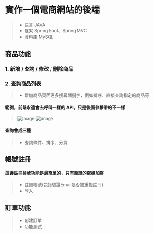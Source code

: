 # 實作一個電商網站的後端
> * 語言 JAVA
> * 框架 Spring Boot、Spring MVC
> * 資料庫 MySQL
## 商品功能
### 1. 新增 / 查詢 / 修改 / 刪除商品
### 2. 查詢商品列表
> * 增加商品頁面更多搜尋關鍵字，例如排序、直接查詢指定的商品等
#### 範例，前端永遠會去呼叫一樣的 API，只是後面參數帶的不一樣
> ![image](https://github.com/Ricky7737/Shopping-mall/assets/58324475/8b24d899-f74b-4745-888b-a558b7d96aad)
> ![image](https://github.com/Ricky7737/Shopping-mall/assets/58324475/85de9b48-a37c-4dfb-a134-099572ee6a96)
#### 查詢會成三種
> * 查詢條件、排序、分頁

## 帳號註冊
#### 這邊註冊帳號功能是最簡單的，只有簡單的密碼加密
> * 註冊帳號(包括驗證Email是否被重複註冊)
> * 登入

## 訂單功能
> * 創建訂單
> * 功能測試



